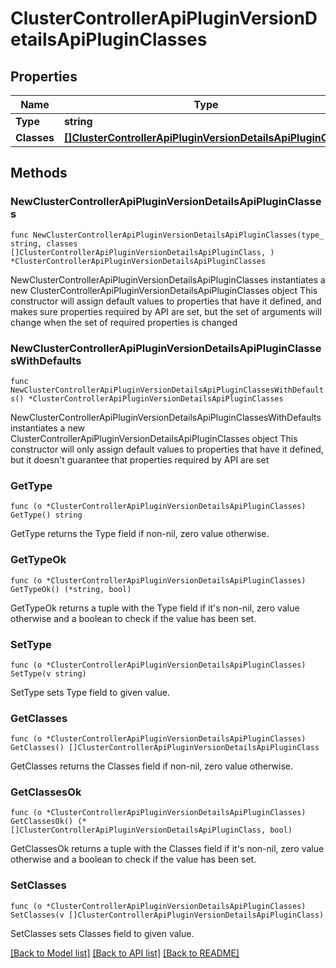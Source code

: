 # ClusterControllerApiPluginVersionDetailsApiPluginClasses

## Properties

Name | Type | Description | Notes
------------ | ------------- | ------------- | -------------
**Type** | **string** |  | 
**Classes** | [**[]ClusterControllerApiPluginVersionDetailsApiPluginClass**](ClusterControllerApiPluginVersionDetailsApiPluginClass.md) |  | 

## Methods

### NewClusterControllerApiPluginVersionDetailsApiPluginClasses

`func NewClusterControllerApiPluginVersionDetailsApiPluginClasses(type_ string, classes []ClusterControllerApiPluginVersionDetailsApiPluginClass, ) *ClusterControllerApiPluginVersionDetailsApiPluginClasses`

NewClusterControllerApiPluginVersionDetailsApiPluginClasses instantiates a new ClusterControllerApiPluginVersionDetailsApiPluginClasses object
This constructor will assign default values to properties that have it defined,
and makes sure properties required by API are set, but the set of arguments
will change when the set of required properties is changed

### NewClusterControllerApiPluginVersionDetailsApiPluginClassesWithDefaults

`func NewClusterControllerApiPluginVersionDetailsApiPluginClassesWithDefaults() *ClusterControllerApiPluginVersionDetailsApiPluginClasses`

NewClusterControllerApiPluginVersionDetailsApiPluginClassesWithDefaults instantiates a new ClusterControllerApiPluginVersionDetailsApiPluginClasses object
This constructor will only assign default values to properties that have it defined,
but it doesn't guarantee that properties required by API are set

### GetType

`func (o *ClusterControllerApiPluginVersionDetailsApiPluginClasses) GetType() string`

GetType returns the Type field if non-nil, zero value otherwise.

### GetTypeOk

`func (o *ClusterControllerApiPluginVersionDetailsApiPluginClasses) GetTypeOk() (*string, bool)`

GetTypeOk returns a tuple with the Type field if it's non-nil, zero value otherwise
and a boolean to check if the value has been set.

### SetType

`func (o *ClusterControllerApiPluginVersionDetailsApiPluginClasses) SetType(v string)`

SetType sets Type field to given value.


### GetClasses

`func (o *ClusterControllerApiPluginVersionDetailsApiPluginClasses) GetClasses() []ClusterControllerApiPluginVersionDetailsApiPluginClass`

GetClasses returns the Classes field if non-nil, zero value otherwise.

### GetClassesOk

`func (o *ClusterControllerApiPluginVersionDetailsApiPluginClasses) GetClassesOk() (*[]ClusterControllerApiPluginVersionDetailsApiPluginClass, bool)`

GetClassesOk returns a tuple with the Classes field if it's non-nil, zero value otherwise
and a boolean to check if the value has been set.

### SetClasses

`func (o *ClusterControllerApiPluginVersionDetailsApiPluginClasses) SetClasses(v []ClusterControllerApiPluginVersionDetailsApiPluginClass)`

SetClasses sets Classes field to given value.



[[Back to Model list]](../README.md#documentation-for-models) [[Back to API list]](../README.md#documentation-for-api-endpoints) [[Back to README]](../README.md)


